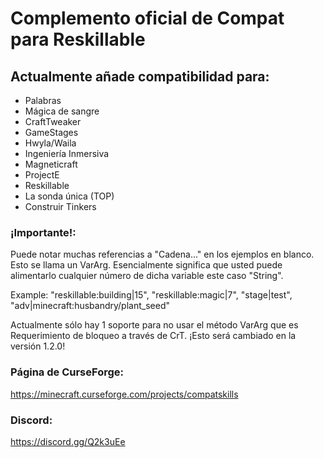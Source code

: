 # Complemento oficial de Compat para Reskillable

## Actualmente añade compatibilidad para:

- Palabras
- Mágica de sangre
- CraftTweaker
- GameStages
- Hwyla/Waila
- Ingeniería Inmersiva
- Magneticraft
- ProjectE
- Reskillable
- La sonda única (TOP)
- Construir Tinkers

### ¡Importante!:

Puede notar muchas referencias a "Cadena..." en los ejemplos en blanco. Esto se llama un VarArg. Esencialmente significa que usted puede alimentarlo cualquier número de dicha variable este caso "String".

Example: "reskillable:building|15", "reskillable:magic|7", "stage|test", "adv|minecraft:husbandry/plant_seed"

Actualmente sólo hay 1 soporte para no usar el método VarArg que es Requerimiento de bloqueo a través de CrT. ¡Esto será cambiado en la versión 1.2.0!

### Página de CurseForge:

https://minecraft.curseforge.com/projects/compatskills

### Discord:

https://discord.gg/Q2k3uEe